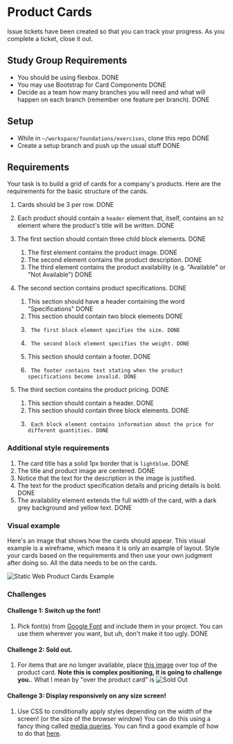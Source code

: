# Product Cards

Issue tickets have been created so that you can track your progress. As you complete a ticket, close it out.

## Study Group Requirements

- You should be using flexbox. DONE
- You may use Bootstrap for Card Components DONE 
- Decide as a team how many branches you will need and what will happen on each branch (remember one feature per branch). DONE

## Setup
* While in `~/workspace/foundations/exercises`, clone this repo DONE 
* Create a setup branch and push up the usual stuff DONE 

## Requirements

Your task is to build a grid of cards for a company's products. Here are the requirements for the basic structure of the cards.

1. Cards should be 3 per row. DONE

1. Each product should contain a `header` element that, itself, contains an `h2` element where the product's title will be written. DONE

1. The first section should contain three child block elements. DONE
    1. The first element contains the product image. DONE
    1. The second element contains the product description. DONE
    1. The third element contains the product availability (e.g. "Available" or "Not Available") DONE
    
1. The second section contains product specifications. DONE
    1. This section should have a header containing the word "Specifications" DONE
    1. This section should contain two block elements DONE
    1.      The first block element specifies the size. DONE
    1.      The second block element specifies the weight. DONE
    1. This section should contain a footer. DONE
    1.      The footer contains text stating when the product specifications become invalid. DONE 

1. The third section contains the product pricing. DONE
    1. This section should contain a header. DONE
    1. This section should contain three block elements. DONE
    1.      Each block element contains information about the price for different quantities. DONE

### Additional style requirements

1. The card title has a solid 1px border that is `lightblue`. DONE
1. The title and product image are centered. DONE
1. Notice that the text for the description in the image is justified. 
1. The text for the product specification details and pricing details is bold. DONE
1. The availability element extends the full width of the card, with a dark grey background and yellow text. DONE

### Visual example

Here's an image that shows how the cards should appear. This visual example is a wireframe, which means it is only an example of layout. Style your cards based on the requirements and then use your own judgment after doing so. All the data needs to be on the cards. 

![Static Web Product Cards Example](https://github.com/nss-nightclass-projects/exercise-vault/blob/master/images/SW_HTML_CSS_exercise.png)


### Challenges

#### Challenge 1: Switch up the font!
1. Pick font(s) from [Google Font](https://fonts.google.com/) and include them in your project. You can use them wherever you want, but uh, don't make it too ugly. DONE

#### Challenge 2: Sold out.
1. For items that are no longer available, place [this image](https://raw.githubusercontent.com/morecallan/css102-e6/master/images/soldOut.png) over top of the product card. **Note this is complex positioning, it is going to challenge you.**. What I mean by "over the product card" is ![Sold Out](https://raw.githubusercontent.com/morecallan/css102-e6/master/images/CSS102-Mockup.png)

#### Challenge 3: Display responsively on any size screen!
1. Use CSS to conditionally apply styles depending on the width of the screen! (or the size of the browser window) You can do this using a fancy thing called [media queries](https://developer.mozilla.org/en-US/docs/Web/CSS/Media_Queries/Using_media_queries). You can find a good example of how to do that [here](https://css-tricks.com/designing-a-product-page-layout-with-flexbox/#article-header-id-4).
